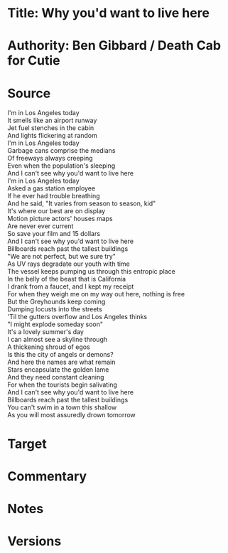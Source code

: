 # Title: Why you'd want to live here

# Authority: Ben Gibbard / Death Cab for Cutie

# Source
I'm in Los Angeles today  
It smells like an airport runway  
Jet fuel stenches in the cabin  
And lights flickering at random  
I'm in Los Angeles today  
Garbage cans comprise the medians  
Of freeways always creeping  
Even when the population's sleeping  
And I can't see why you'd want to live here  
I'm in Los Angeles today  
Asked a gas station employee  
If he ever had trouble breathing  
And he said, "It varies from season to season, kid"  
It's where our best are on display  
Motion picture actors' houses maps  
Are never ever current  
So save your film and 15 dollars  
And I can't see why you'd want to live here  
Billboards reach past the tallest buildings  
"We are not perfect, but we sure try"  
As UV rays degradate our youth with time  
The vessel keeps pumping us through this entropic place  
In the belly of the beast that is California  
I drank from a faucet, and I kept my receipt  
For when they weigh me on my way out here, nothing is free  
But the Greyhounds keep coming  
Dumping locusts into the streets  
'Til the gutters overflow and Los Angeles thinks  
"I might explode someday soon"  
It's a lovely summer's day  
I can almost see a skyline through  
A thickening shroud of egos  
Is this the city of angels or demons?  
And here the names are what remain  
Stars encapsulate the golden lame  
And they need constant cleaning  
For when the tourists begin salivating  
And I can't see why you'd want to live here  
Billboards reach past the tallest buildings  
You can't swim in a town this shallow  
As you will most assuredly drown tomorrow  

# Target

# Commentary

# Notes

# Versions
